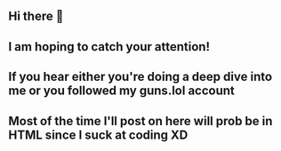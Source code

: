 ## Hi there 👋
## I am hoping to catch your attention!
## If you hear either you're doing a deep dive into me or you followed my guns.lol account
## Most of the time I'll post on here will prob be in HTML since I suck at coding XD 
